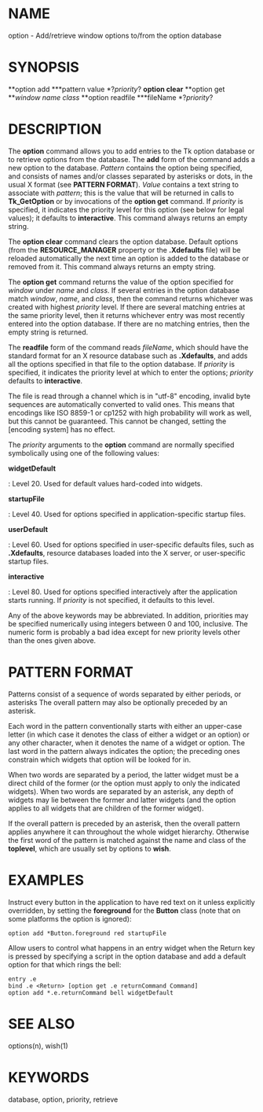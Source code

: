 # NAME

option - Add/retrieve window options to/from the option database

# SYNOPSIS

**option add ***pattern value *?*priority*? **option clear** **option
get ***window name class* **option readfile ***fileName *?*priority*?

# DESCRIPTION

The **option** command allows you to add entries to the Tk option
database or to retrieve options from the database. The **add** form of
the command adds a new option to the database. *Pattern* contains the
option being specified, and consists of names and/or classes separated
by asterisks or dots, in the usual X format (see **PATTERN FORMAT**).
*Value* contains a text string to associate with *pattern*; this is the
value that will be returned in calls to **Tk_GetOption** or by
invocations of the **option get** command. If *priority* is specified,
it indicates the priority level for this option (see below for legal
values); it defaults to **interactive**. This command always returns an
empty string.

The **option clear** command clears the option database. Default options
(from the **RESOURCE_MANAGER** property or the **.Xdefaults** file) will
be reloaded automatically the next time an option is added to the
database or removed from it. This command always returns an empty
string.

The **option get** command returns the value of the option specified for
*window* under *name* and *class*. If several entries in the option
database match *window*, *name*, and *class*, then the command returns
whichever was created with highest *priority* level. If there are
several matching entries at the same priority level, then it returns
whichever entry was most recently entered into the option database. If
there are no matching entries, then the empty string is returned.

The **readfile** form of the command reads *fileName*, which should have
the standard format for an X resource database such as **.Xdefaults**,
and adds all the options specified in that file to the option database.
If *priority* is specified, it indicates the priority level at which to
enter the options; *priority* defaults to **interactive**.

The file is read through a channel which is in \"utf-8\" encoding,
invalid byte sequences are automatically converted to valid ones. This
means that encodings like ISO 8859-1 or cp1252 with high probability
will work as well, but this cannot be guaranteed. This cannot be
changed, setting the \[encoding system\] has no effect.

The *priority* arguments to the **option** command are normally
specified symbolically using one of the following values:

**widgetDefault**

:   Level 20. Used for default values hard-coded into widgets.

**startupFile**

:   Level 40. Used for options specified in application-specific startup
    files.

**userDefault**

:   Level 60. Used for options specified in user-specific defaults
    files, such as **.Xdefaults**, resource databases loaded into the X
    server, or user-specific startup files.

**interactive**

:   Level 80. Used for options specified interactively after the
    application starts running. If *priority* is not specified, it
    defaults to this level.

Any of the above keywords may be abbreviated. In addition, priorities
may be specified numerically using integers between 0 and 100,
inclusive. The numeric form is probably a bad idea except for new
priority levels other than the ones given above.

# PATTERN FORMAT

Patterns consist of a sequence of words separated by either periods, or
asterisks The overall pattern may also be optionally preceded by an
asterisk.

Each word in the pattern conventionally starts with either an upper-case
letter (in which case it denotes the class of either a widget or an
option) or any other character, when it denotes the name of a widget or
option. The last word in the pattern always indicates the option; the
preceding ones constrain which widgets that option will be looked for
in.

When two words are separated by a period, the latter widget must be a
direct child of the former (or the option must apply to only the
indicated widgets). When two words are separated by an asterisk, any
depth of widgets may lie between the former and latter widgets (and the
option applies to all widgets that are children of the former widget).

If the overall pattern is preceded by an asterisk, then the overall
pattern applies anywhere it can throughout the whole widget hierarchy.
Otherwise the first word of the pattern is matched against the name and
class of the **toplevel**, which are usually set by options to **wish**.

# EXAMPLES

Instruct every button in the application to have red text on it unless
explicitly overridden, by setting the **foreground** for the **Button**
class (note that on some platforms the option is ignored):

    option add *Button.foreground red startupFile

Allow users to control what happens in an entry widget when the Return
key is pressed by specifying a script in the option database and add a
default option for that which rings the bell:

    entry .e
    bind .e <Return> [option get .e returnCommand Command]
    option add *.e.returnCommand bell widgetDefault

# SEE ALSO

options(n), wish(1)

# KEYWORDS

database, option, priority, retrieve
